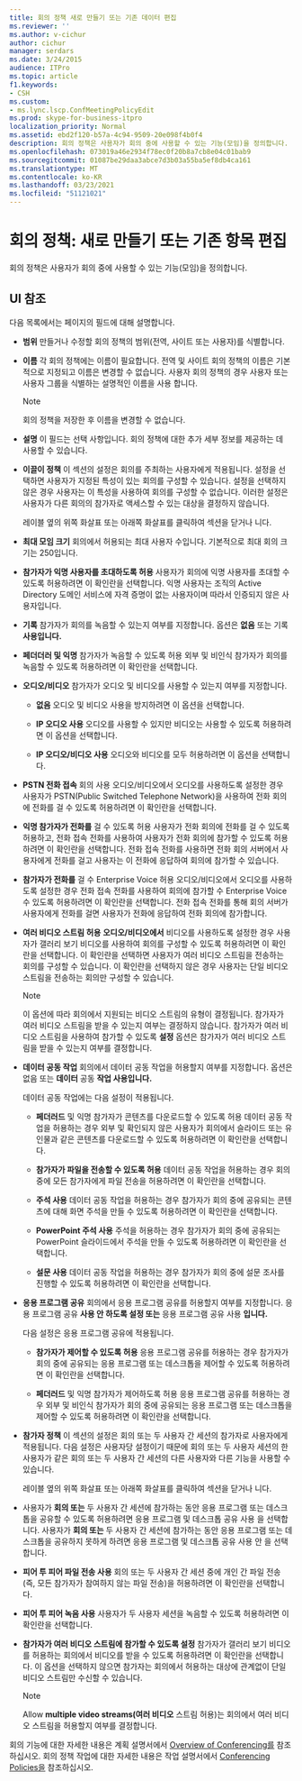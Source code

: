 ```yaml
---
title: 회의 정책 새로 만들기 또는 기존 데이터 편집
ms.reviewer: ''
ms.author: v-cichur
author: cichur
manager: serdars
ms.date: 3/24/2015
audience: ITPro
ms.topic: article
f1.keywords:
- CSH
ms.custom:
- ms.lync.lscp.ConfMeetingPolicyEdit
ms.prod: skype-for-business-itpro
localization_priority: Normal
ms.assetid: ebd2f120-b57a-4c94-9509-20e098f4b0f4
description: 회의 정책은 사용자가 회의 중에 사용할 수 있는 기능(모임)을 정의합니다.
ms.openlocfilehash: 073019a46e2934f78ec0f20b8a7cb8e04c01bab9
ms.sourcegitcommit: 01087be29daa3abce7d3b03a55ba5ef8db4ca161
ms.translationtype: MT
ms.contentlocale: ko-KR
ms.lasthandoff: 03/23/2021
ms.locfileid: "51121021"
---
```

# <a name="conferencing-policy-create-new-or-edit-existing"></a>회의 정책: 새로 만들기 또는 기존 항목 편집

회의 정책은 사용자가 회의 중에 사용할 수 있는 기능(모임)을 정의합니다.

## <a name="ui-reference"></a>UI 참조

다음 목록에서는 페이지의 필드에 대해 설명합니다.

- **범위** 만들거나 수정할 회의 정책의 범위(전역, 사이트 또는 사용자)를 식별합니다.

- **이름** 각 회의 정책에는 이름이 필요합니다. 전역 및 사이트 회의 정책의 이름은 기본적으로 지정되고 이름은 변경할 수 없습니다. 사용자 회의 정책의 경우 사용자 또는 사용자 그룹을 식별하는 설명적인 이름을 사용 합니다.

    > [!NOTE]
    > 회의 정책을 저장한 후 이름을 변경할 수 없습니다.

- **설명** 이 필드는 선택 사항입니다. 회의 정책에 대한 추가 세부 정보를 제공하는 데 사용할 수 있습니다.

- **이끌이 정책** 이 섹션의 설정은 회의를 주최하는 사용자에게 적용됩니다. 설정을 선택하면 사용자가 지정된 특성이 있는 회의를 구성할 수 있습니다. 설정을 선택하지 않은 경우 사용자는 이 특성을 사용하여 회의를 구성할 수 없습니다. 이러한 설정은 사용자가 다른 회의의 참가자로 액세스할 수 있는 대상을 결정하지 않습니다.

    레이블 옆의 위쪽 화살표 또는 아래쪽 화살표를 클릭하여 섹션을 닫거나 니다.

- **최대 모임 크기** 회의에서 허용되는 최대 사용자 수입니다. 기본적으로 최대 회의 크기는 250입니다.

- **참가자가 익명 사용자를 초대하도록 허용** 사용자가 회의에 익명 사용자를 초대할 수 있도록 허용하려면 이 확인란을 선택합니다. 익명 사용자는 조직의 Active Directory 도메인 서비스에 자격 증명이 없는 사용자이며 따라서 인증되지 않은 사용자입니다.

- **기록** 참가자가 회의를 녹음할 수 있는지 여부를 지정합니다. 옵션은 **없음** 또는 기록 **사용입니다.**

- **페더더러 및 익명** 참가자가 녹음할 수 있도록 허용 외부 및 비인식 참가자가 회의를 녹음할 수 있도록 허용하려면 이 확인란을 선택합니다.

- **오디오/비디오** 참가자가 오디오 및 비디오를 사용할 수 있는지 여부를 지정합니다.

  - **없음** 오디오 및 비디오 사용을 방지하려면 이 옵션을 선택합니다.

  - **IP 오디오 사용** 오디오를 사용할 수 있지만 비디오는 사용할 수 있도록 허용하려면 이 옵션을 선택합니다.

  - **IP 오디오/비디오 사용** 오디오와 비디오를 모두 허용하려면 이 옵션을 선택합니다.

- **PSTN 전화 접속** 회의 사용 오디오/비디오에서 오디오를 사용하도록 설정한 경우 사용자가 PSTN(Public Switched Telephone Network)을 사용하여 전화 회의에 전화를 걸 수 있도록 허용하려면 이 확인란을 선택합니다.

- **익명 참가자가 전화를** 걸 수 있도록 허용 사용자가 전화 회의에 전화를 걸 수 있도록 허용하고, 전화 접속 전화를 사용하여 사용자가 전화 회의에 참가할 수 있도록 허용하려면 이 확인란을 선택합니다. 전화 접속 전화를 사용하면 전화 회의 서버에서 사용자에게 전화를 걸고 사용자는 이 전화에 응답하여 회의에 참가할 수 있습니다.

- **참가자가 전화를** 걸 수 Enterprise Voice 허용 오디오/비디오에서 오디오를 사용하도록 설정한 경우 전화 접속 전화를 사용하여 회의에 참가할 수 Enterprise Voice 수 있도록 허용하려면 이 확인란을 선택합니다. 전화 접속 전화를 통해 회의 서버가 사용자에게 전화를 걸면 사용자가 전화에 응답하여 전화 회의에 참가합니다.

- **여러 비디오 스트림 허용** **오디오/비디오에서** 비디오를 사용하도록 설정한 경우 사용자가 갤러리 보기 비디오를 사용하여 회의를 구성할 수 있도록 허용하려면 이 확인란을 선택합니다. 이 확인란을 선택하면 사용자가 여러 비디오 스트림을 전송하는 회의를 구성할 수 있습니다. 이 확인란을 선택하지 않은 경우 사용자는 단일 비디오 스트림을 전송하는 회의만 구성할 수 있습니다.

    > [!NOTE]
    > 이 옵션에 따라 회의에서 지원되는 비디오 스트림의 유형이 결정됩니다. 참가자가 여러 비디오 스트림을 받을 수 있는지 여부는 결정하지 않습니다. 참가자가 여러 비디오 스트림을 사용하여 참가할 수 있도록 **설정** 옵션은 참가자가 여러 비디오 스트림을 받을 수 있는지 여부를 결정합니다.

- **데이터 공동 작업** 회의에서 데이터 공동 작업을 허용할지 여부를 지정합니다. 옵션은 없음 또는 **데이터** 공동 **작업 사용입니다.**

    데이터 공동 작업에는 다음 설정이 적용됩니다.

  - **페더러드** 및 익명 참가자가 콘텐츠를 다운로드할 수 있도록 허용 데이터 공동 작업을 허용하는 경우 외부 및 확인되지 않은 사용자가 회의에서 슬라이드 또는 유인물과 같은 콘텐츠를 다운로드할 수 있도록 허용하려면 이 확인란을 선택합니다.

  - **참가자가 파일을 전송할 수 있도록 허용** 데이터 공동 작업을 허용하는 경우 회의 중에 모든 참가자에게 파일 전송을 허용하려면 이 확인란을 선택합니다.

  - **주석 사용** 데이터 공동 작업을 허용하는 경우 참가자가 회의 중에 공유되는 콘텐츠에 대해 화면 주석을 만들 수 있도록 허용하려면 이 확인란을 선택합니다.

  - **PowerPoint 주석 사용** 주석을 허용하는 경우 참가자가 회의 중에 공유되는 PowerPoint 슬라이드에서 주석을 만들 수 있도록 허용하려면 이 확인란을 선택합니다.

  - **설문 사용** 데이터 공동 작업을 허용하는 경우 참가자가 회의 중에 설문 조사를 진행할 수 있도록 허용하려면 이 확인란을 선택합니다.

- **응용 프로그램 공유** 회의에서 응용 프로그램 공유를 허용할지 여부를 지정합니다. 응용 프로그램 공유 **사용 안 하도록 설정 또는** 응용 프로그램 공유 사용 **입니다.**

    다음 설정은 응용 프로그램 공유에 적용됩니다.

  - **참가자가 제어할 수 있도록 허용** 응용 프로그램 공유를 허용하는 경우 참가자가 회의 중에 공유되는 응용 프로그램 또는 데스크톱을 제어할 수 있도록 허용하려면 이 확인란을 선택합니다.

  - **페더러드** 및 익명 참가자가 제어하도록 허용 응용 프로그램 공유를 허용하는 경우 외부 및 비인식 참가자가 회의 중에 공유되는 응용 프로그램 또는 데스크톱을 제어할 수 있도록 허용하려면 이 확인란을 선택합니다.

- **참가자 정책** 이 섹션의 설정은 회의 또는 두 사용자 간 세션의 참가자로 사용자에게 적용됩니다. 다음 설정은 사용자당 설정이기 때문에 회의 또는 두 사용자 세션의 한 사용자가 같은 회의 또는 두 사용자 간 세션의 다른 사용자와 다른 기능을 사용할 수 있습니다.

    레이블 옆의 위쪽 화살표 또는 아래쪽 화살표를 클릭하여 섹션을 닫거나 니다.

- 사용자가 **회의 또는** 두 사용자 간 세션에 참가하는 동안 응용 프로그램 또는 데스크톱을 공유할 수 있도록 허용하려면 응용 프로그램 및 데스크톱 공유 사용 을 선택합니다. 사용자가 **회의 또는** 두 사용자 간 세션에 참가하는 동안 응용 프로그램 또는 데스크톱을 공유하지 못하게 하려면 응용 프로그램 및 데스크톱 공유 사용 안 을 선택합니다.

- **피어 투 피어 파일 전송 사용** 회의 또는 두 사용자 간 세션 중에 개인 간 파일 전송(즉, 모든 참가자가 참여하지 않는 파일 전송)을 허용하려면 이 확인란을 선택합니다.

- **피어 투 피어 녹음 사용** 사용자가 두 사용자 세션을 녹음할 수 있도록 허용하려면 이 확인란을 선택합니다.

- **참가자가 여러 비디오 스트림에 참가할 수 있도록 설정** 참가자가 갤러리 보기 비디오를 허용하는 회의에서 비디오를 받을 수 있도록 허용하려면 이 확인란을 선택합니다. 이 옵션을 선택하지 않으면 참가자는 회의에서 허용하는 대상에 관계없이 단일 비디오 스트림만 수신할 수 있습니다.

    > [!NOTE]
    > Allow **multiple video streams(여러 비디오** 스트림 허용)는 회의에서 여러 비디오 스트림을 허용할지 여부를 결정합니다.

회의 기능에 대한 자세한 내용은 계획 설명서에서 [Overview of Conferencing를](/previous-versions/office/lync-server-2013/lync-server-2013-overview-of-conferencing) 참조하십시오. 회의 정책 작업에 대한 자세한 내용은 작업 설명서에서 [Conferencing Policies을](/previous-versions/office/lync-server-2013/lync-server-2013-conferencing-policies) 참조하십시오.
